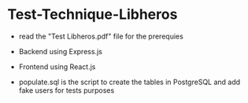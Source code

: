 # Test-Technique-Libheros

- read the "Test Libheros.pdf" file for the prerequies  

- Backend using Express.js

- Frontend using React.js 

- populate.sql is the script to create the tables in PostgreSQL and add fake users for tests purposes